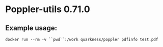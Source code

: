 # Poppler-utils 0.71.0

## Example usage:

`docker run --rm -v ``pwd``:/work quarkness/poppler pdfinfo test.pdf`
